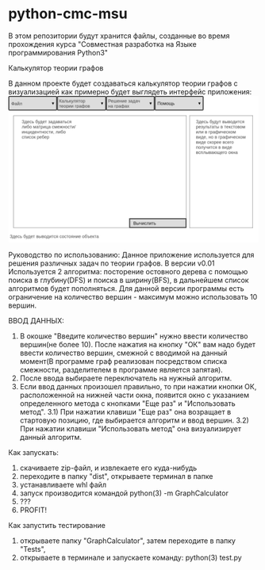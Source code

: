 # python-cmc-msu
В этом репозитории будут хранится файлы, созданные во время прохождения курса 
"Совместная разработка на Языке программирования Python3"

Калькулятор теории графов

В данном проекте будет создаваться калькулятор теории графов с визуализацией
как примерно будет выглядеть интерфейс приложения:
![Иллюстрация к проекту](https://github.com/darioradio1man/python-cmc-msu/blob/master/Text-mode.png)

Руководство по использованию:
Данное приложение используется для решения различных задач по теории графов. В версии v0.01 Используется 2 алгоритма: посторение остовного дерева с помощью поиска в глубину(DFS) и поиска в ширину(BFS), в дальнейшем список алгоритмов будет пополняться. 
Для данной версии программы есть ограничение на количество вершин - максимум можно использовать 10 вершин.

ВВОД ДАННЫХ:
1) В окошке "Введите количество вершин" нужно ввести количество вершин(не более 10). После нажатия на кнопку "ОК" вам надо будет ввести количество вершин, смежной с вводимой на данный момент(В программе граф реализован посредством списка смежности, разделителем в программе является запятая).
2) После ввода выбираете переключатель на нужный алгоритм.
3) Если ввод данных произошел правильно, то при нажатии кнопки ОК, расположенной на нижней части окна, появится окно с указанием определенного метода с кнопками "Еще раз" и "Использовать метод".
3.1) При нажатии клавиши "Еще раз" она возращает в стартовую позицию, где выбирается алгоритм и ввод вершин.
3.2) При нажатии клавиши "Использовать метод" она визуализирует данный алгоритм.

Как запускать:
1) скачиваете zip-файл, и извлекаете его куда-нибудь
2) переходите в папку "dist", открываете терминал в папке
3) устанавливаете whl файл
4) запуск производится командой python(3) -m GraphCalculator
5) ???
6) PROFIT!

Как запустить тестирование
1) открываете папку "GraphCalculator", затем переходите в папку "Tests",
2) открываете в терминале и запускаете команду: python(3) test.py
